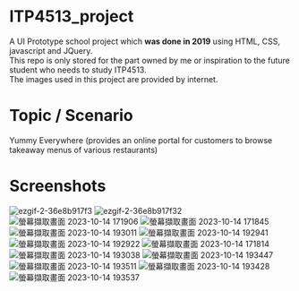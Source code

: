 # ITP4513_project
A UI Prototype school project which **was done in 2019** using HTML, CSS, javascript and JQuery.  
This repo is only stored for the part owned by me or inspiration to the future student who needs to study ITP4513.  
The images used in this project are provided by internet.

# Topic / Scenario
Yummy Everywhere (provides an online portal for customers to browse takeaway menus of various restaurants)

# Screenshots
![ezgif-2-36e8b917f3](https://github.com/lissa2077/ITP4513_UI_Prototype_project/blob/main/screenshot/user/ezgif-2-36e8b917f3.gif?raw=true)
![ezgif-2-36e8b917f32](https://github.com/lissa2077/ITP4513_UI_Prototype_project/blob/main/screenshot/user/ezgif-2-36e8b917f32.gif?raw=true)
![螢幕擷取畫面 2023-10-14 171906](https://github.com/lissa2077/ITP4513_UI_Prototype_project/blob/main/screenshot/user/%E8%9E%A2%E5%B9%95%E6%93%B7%E5%8F%96%E7%95%AB%E9%9D%A2%202023-10-14%20171906.png?raw=true)
![螢幕擷取畫面 2023-10-14 171845](https://github.com/lissa2077/ITP4513_UI_Prototype_project/blob/main/screenshot/user/%E8%9E%A2%E5%B9%95%E6%93%B7%E5%8F%96%E7%95%AB%E9%9D%A2%202023-10-14%20171845.png?raw=true)
![螢幕擷取畫面 2023-10-14 193011](https://github.com/lissa2077/ITP4513_UI_Prototype_project/blob/main/screenshot/user/%E8%9E%A2%E5%B9%95%E6%93%B7%E5%8F%96%E7%95%AB%E9%9D%A2%202023-10-14%20193011.png?raw=true)
![螢幕擷取畫面 2023-10-14 192941](https://github.com/lissa2077/ITP4513_UI_Prototype_project/blob/main/screenshot/user/%E8%9E%A2%E5%B9%95%E6%93%B7%E5%8F%96%E7%95%AB%E9%9D%A2%202023-10-14%20192941.png?raw=true)
![螢幕擷取畫面 2023-10-14 192922](https://github.com/lissa2077/ITP4513_UI_Prototype_project/blob/main/screenshot/user/%E8%9E%A2%E5%B9%95%E6%93%B7%E5%8F%96%E7%95%AB%E9%9D%A2%202023-10-14%20192922.png?raw=true)
![螢幕擷取畫面 2023-10-14 171814](https://github.com/lissa2077/ITP4513_UI_Prototype_project/blob/main/screenshot/user/%E8%9E%A2%E5%B9%95%E6%93%B7%E5%8F%96%E7%95%AB%E9%9D%A2%202023-10-14%20171814.png?raw=true)
![螢幕擷取畫面 2023-10-14 193038](https://github.com/lissa2077/ITP4513_UI_Prototype_project/blob/main/screenshot/user/%E8%9E%A2%E5%B9%95%E6%93%B7%E5%8F%96%E7%95%AB%E9%9D%A2%202023-10-14%20193038.png?raw=true)
![螢幕擷取畫面 2023-10-14 193447](https://github.com/lissa2077/ITP4513_UI_Prototype_project/blob/main/screenshot/admin/%E8%9E%A2%E5%B9%95%E6%93%B7%E5%8F%96%E7%95%AB%E9%9D%A2%202023-10-14%20193447.png?raw=true)
![螢幕擷取畫面 2023-10-14 193511](https://github.com/lissa2077/ITP4513_UI_Prototype_project/blob/main/screenshot/admin/%E8%9E%A2%E5%B9%95%E6%93%B7%E5%8F%96%E7%95%AB%E9%9D%A2%202023-10-14%20193511.png?raw=true)
![螢幕擷取畫面 2023-10-14 193428](https://github.com/lissa2077/ITP4513_UI_Prototype_project/blob/main/screenshot/admin/%E8%9E%A2%E5%B9%95%E6%93%B7%E5%8F%96%E7%95%AB%E9%9D%A2%202023-10-14%20193428.png?raw=true)
![螢幕擷取畫面 2023-10-14 193537](https://github.com/lissa2077/ITP4513_UI_Prototype_project/blob/main/screenshot/admin/%E8%9E%A2%E5%B9%95%E6%93%B7%E5%8F%96%E7%95%AB%E9%9D%A2%202023-10-14%20193537.png?raw=true)


